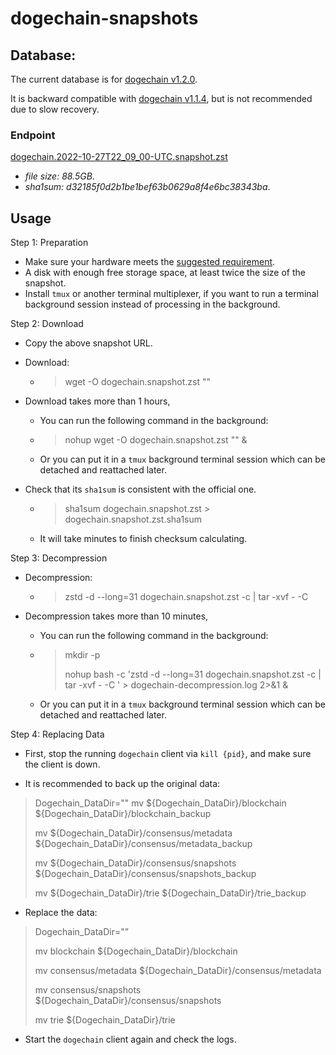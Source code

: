 # dogechain-snapshots

## Database:

The current database is for [dogechain v1.2.0](https://github.com/dogechain-lab/dogechain/releases/tag/v1.2.0).

It is backward compatible with [dogechain v1.1.4](https://github.com/dogechain-lab/dogechain/releases/tag/v1.1.4), but is not recommended due to slow recovery.

### Endpoint

[dogechain.2022-10-27T22_09_00-UTC.snapshot.zst](http://snapshots.dogechain.dog/dogechain.2022-10-27T22_09_00-UTC.snapshot.zst)

* *file size: 88.5GB*.
* *sha1sum: d32185f0d2b1be1bef63b0629a8f4e6bc38343ba*.

## Usage 

Step 1: Preparation
- Make sure your hardware meets the [suggested requirement](https://docs.dogechain.dog/docs/get-started/full-node-deployment).
- A disk with enough free storage space, at least twice the size of the snapshot.
- Install `tmux` or another terminal multiplexer, if you want to run a terminal background session instead of processing in the background.

Step 2: Download
- Copy the above snapshot URL.
- Download: 
    - > wget -O dogechain.snapshot.zst "<paste snapshot URL here>"

- Download takes more than 1 hours,
    - You can run the following command in the background: 
    - > nohup wget -O dogechain.snapshot.zst "<paste snapshot URL here>" &
    - Or you can put it in a `tmux` background terminal session which can be detached and reattached later.
- Check that its `sha1sum` is consistent with the official one.
    - > sha1sum dogechain.snapshot.zst > dogechain.snapshot.zst.sha1sum
    - It will take minutes to finish checksum calculating.


Step 3: Decompression

- Decompression:

    -  > zstd -d --long=31 dogechain.snapshot.zst -c | tar -xvf - -C <paste your target dir here>
- Decompression takes more than 10 minutes,

    - You can run the following command in the background: 
    - > mkdir -p <paste your target dir here>
        >
        > nohup bash -c 'zstd -d --long=31 dogechain.snapshot.zst -c | tar -xvf - -C <paste your target dir here>' > dogechain-decompression.log 2>&1 &
    - Or you can put it in a `tmux` background terminal session which can be detached and reattached later.

Step 4: Replacing Data

- First, stop the running `dogechain` client via `kill {pid}`, and make sure the client is down.

- It is recommended to back up the original data:

> Dogechain_DataDir="<paste your dogechain data dir here>"
> mv ${Dogechain_DataDir}/blockchain ${Dogechain_DataDir}/blockchain_backup
>
> mv ${Dogechain_DataDir}/consensus/metadata ${Dogechain_DataDir}/consensus/metadata_backup
>
> mv ${Dogechain_DataDir}/consensus/snapshots ${Dogechain_DataDir}/consensus/snapshots_backup
>
> mv ${Dogechain_DataDir}/trie ${Dogechain_DataDir}/trie_backup

- Replace the data:

> Dogechain_DataDir="<paste your dogechain data dir here>”
>
> mv blockchain ${Dogechain_DataDir}/blockchain
>
> mv consensus/metadata ${Dogechain_DataDir}/consensus/metadata
>
> mv consensus/snapshots ${Dogechain_DataDir}/consensus/snapshots
>
> mv trie ${Dogechain_DataDir}/trie

- Start the `dogechain` client again and check the logs.

